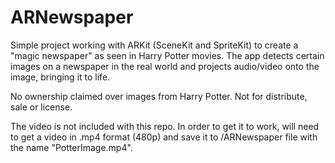 #  ARNewspaper

Simple project working with ARKit (SceneKit and SpriteKit) to create a "magic newspaper" as seen in Harry Potter movies.  The app detects certain images on a newspaper in the real world and projects audio/video onto the image, bringing it to life.

No ownership claimed over images from Harry Potter.  Not for distribute, sale or license.

The video is not included with this repo. In order to get it to work, will need to get a video in .mp4 format (480p) and save it to /ARNewspaper file with the name "PotterImage.mp4".


